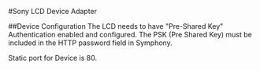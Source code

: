 #Sony LCD Device Adapter

##Device Configuration
The LCD needs to have "Pre-Shared Key" Authentication enabled and configured. The PSK (Pre Shared Key) must be included in the HTTP password field in Symphony.

Static port for Device is 80.